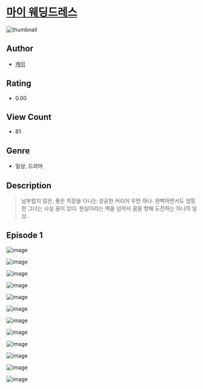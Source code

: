 # [마이 웨딩드레스](https://comic.naver.com/challenge/list?titleId=811234)
![thumbnail](https://image-comic.pstatic.net/user_contents_data/challenge_comic/2023/05/25/upload_7162193876317451621_480x623.jpeg)

## Author
- [케이](https://comic.naver.com/artistTitle?id=367248)

## Rating
- 0.00

## View Count
- 81

## Genre
- 일상, 드라마

## Description
> 남부럽지 않은, 좋은 직장을 다니는 성공한 커리어 우먼 하나. 완벽하면서도 엉뚱한 그녀는 사실 꿈이 있다. 현실이라는 벽을 넘어서 꿈을 향해 도전하는 하나의 일상.


## Episode 1
![image](https://image-comic.pstatic.net/user_contents_data/challenge_comic/2023/05/25/367248/upload_7306025189382369638.jpeg)

![image](https://image-comic.pstatic.net/user_contents_data/challenge_comic/2023/05/25/367248/upload_3906930079790621491.jpeg)

![image](https://image-comic.pstatic.net/user_contents_data/challenge_comic/2023/05/25/367248/upload_7003438484756522295.jpeg)

![image](https://image-comic.pstatic.net/user_contents_data/challenge_comic/2023/05/25/367248/upload_7377519832712176179.jpeg)

![image](https://image-comic.pstatic.net/user_contents_data/challenge_comic/2023/05/25/367248/upload_3689630509567390258.jpeg)

![image](https://image-comic.pstatic.net/user_contents_data/challenge_comic/2023/05/25/367248/upload_3703146603321833268.jpeg)

![image](https://image-comic.pstatic.net/user_contents_data/challenge_comic/2023/05/25/367248/upload_4122590476617789793.jpeg)

![image](https://image-comic.pstatic.net/user_contents_data/challenge_comic/2023/05/25/367248/upload_3487019987929280821.jpeg)

![image](https://image-comic.pstatic.net/user_contents_data/challenge_comic/2023/05/25/367248/upload_3774353176218972722.jpeg)

![image](https://image-comic.pstatic.net/user_contents_data/challenge_comic/2023/05/25/367248/upload_3976789729498968677.jpeg)

![image](https://image-comic.pstatic.net/user_contents_data/challenge_comic/2023/05/25/367248/upload_3774921593629258805.jpeg)

![image](https://image-comic.pstatic.net/user_contents_data/challenge_comic/2023/05/25/367248/upload_3545799875104093538.jpeg)
